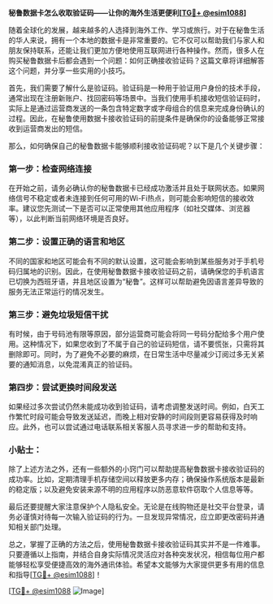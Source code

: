 **秘鲁数据卡怎么收取验证码——让你的海外生活更便利[[TG💪+ @esim1088](https://t.me/s/esim1088)]**

随着全球化的发展，越来越多的人选择到海外工作、学习或旅行。对于在秘鲁生活的华人来说，拥有一个本地的数据卡是非常重要的。它不仅可以帮助我们与家人和朋友保持联系，还能让我们更加方便地使用互联网进行各种操作。然而，很多人在购买秘鲁数据卡后都会遇到一个问题：如何正确接收验证码？这篇文章将详细解答这个问题，并分享一些实用的小技巧。

首先，我们需要了解什么是验证码。验证码是一种用于验证用户身份的技术手段，通常出现在注册新账户、找回密码等场景中。当我们使用手机接收短信验证码时，实际上是通过运营商发送的一条包含特定数字或字母组合的信息来完成身份确认的过程。因此，在秘鲁使用数据卡接收验证码的前提条件是确保你的设备能够正常接收到运营商发出的短信。

那么，如何确保自己的秘鲁数据卡能够顺利接收验证码呢？以下是几个关键步骤：

### 第一步：检查网络连接
在开始之前，请务必确认你的秘鲁数据卡已经成功激活并且处于联网状态。如果网络信号不稳定或者未连接到任何可用的Wi-Fi热点，则可能会影响短信的接收效率。建议您先测试一下是否可以正常使用其他应用程序（如社交媒体、浏览器等），以此判断当前网络环境是否良好。

### 第二步：设置正确的语言和地区
不同的国家和地区可能会有不同的默认设置，这可能会影响到某些服务对于手机号码归属地的识别。因此，在使用秘鲁数据卡接收验证码之前，请确保您的手机语言已切换为西班牙语，并且地区设置为“秘鲁”。这样可以帮助避免因语言差异导致的服务无法正常运行的情况发生。

### 第三步：避免垃圾短信干扰
有时候，由于号码池有限等原因，部分运营商可能会将同一号码分配给多个用户使用。这种情况下，如果您收到了不属于自己的验证码短信，请不要慌张，只需将其删除即可。同时，为了避免不必要的麻烦，在日常生活中尽量减少订阅过多无关紧要的通知消息，以免混淆真正的验证码。

### 第四步：尝试更换时间段发送
如果经过多次尝试仍然未能成功收到验证码，请考虑调整发送时间。例如，白天工作繁忙时段可能会导致发送延迟，而晚上相对安静的时间段则更容易获得及时响应。此外，也可以尝试通过电话联系相关客服人员寻求进一步的帮助和支持。

### 小贴士：
除了上述方法之外，还有一些额外的小窍门可以帮助提高秘鲁数据卡接收验证码的成功率。比如，定期清理手机存储空间以释放更多内存；确保操作系统版本是最新的稳定版；以及避免安装来源不明的应用程序以防恶意软件窃取个人信息等等。

最后还要提醒大家注意保护个人隐私安全。无论是在线购物还是社交平台登录，请务必谨慎对待每一次输入验证码的行为。一旦发现异常情况，应立即更改密码并通知相关部门处理。

总之，掌握了正确的方法之后，使用秘鲁数据卡接收验证码其实并不是一件难事。只要遵循以上指南，并结合自身实际情况灵活应对各种突发状况，相信每位用户都能够轻松享受便捷高效的海外通讯体验。希望本文能够为大家提供更多有用的信息和指导[[TG💪+ @esim1088](https://t.me/s/esim1088)]！

[[TG💪+ @esim1088](https://t.me/s/esim1088) ![Image](https://i.postimg.cc/4NQfJmqS/Snipaste-2025-05-13-00-14-12.png)]